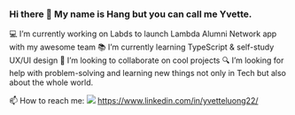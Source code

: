 ### Hi there 👋 My name is Hang but you can call me Yvette. 

💻 I’m currently working on  Labds to launch Lambda Alumni Network app with my awesome team 
📚 I’m currently learning TypeScript & self-study UX/UI design 
📌 I’m looking to collaborate on cool projects 
🔍 I’m looking for help with problem-solving and learning new things not only in Tech but also about the whole world. 
 
 📫 How to reach me: <img src="https://img.icons8.com/windows/32/000000/linkedin.png"/> https://www.linkedin.com/in/yvetteluong22/


